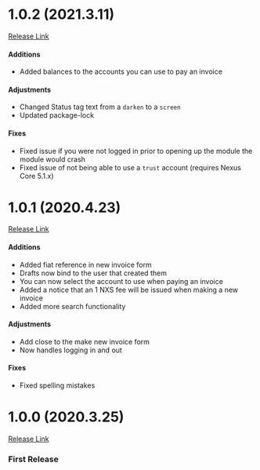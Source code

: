 # 1.0.2 (2021.3.11)

[Release Link](https://github.com/Nexusoft/Nexus-Interface-Invoice-Module/releases/tag/v1.0.2)

#### Additions

- Added balances to the accounts you can use to pay an invoice

#### Adjustments

- Changed Status tag text from a `darken` to a `screen`
- Updated package-lock

#### Fixes

- Fixed issue if you were not logged in prior to opening up the module the module would crash
- Fixed issue of not being able to use a `trust` account (requires Nexus Core 5.1.x)

# 1.0.1 (2020.4.23)

[Release Link](https://github.com/Nexusoft/Nexus-Interface-Invoice-Module/releases/tag/v1.0.1)

#### Additions

- Added fiat reference in new invoice form
- Drafts now bind to the user that created them
- You can now select the account to use when paying an invoice
- Added a notice that an 1 NXS fee will be issued when making a new invoice
- Added more search functionality

#### Adjustments

- Add close to the make new invoice form
- Now handles logging in and out

#### Fixes

- Fixed spelling mistakes

# 1.0.0 (2020.3.25)

[Release Link](https://github.com/Nexusoft/Nexus-Interface-Invoice-Module/releases/tag/v1.0.0)

### First Release
